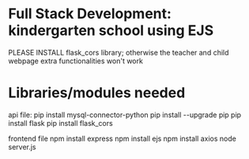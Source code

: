 # Full Stack Development: kindergarten school using EJS

PLEASE INSTALL flask_cors library; otherwise the teacher and child webpage extra functionalities won't work

# Libraries/modules needed
api file:
pip install mysql-connector-python
pip install --upgrade pip
pip install flask
pip install flask_cors

frontend file
npm install express
npm install ejs
npm install axios
node server.js
